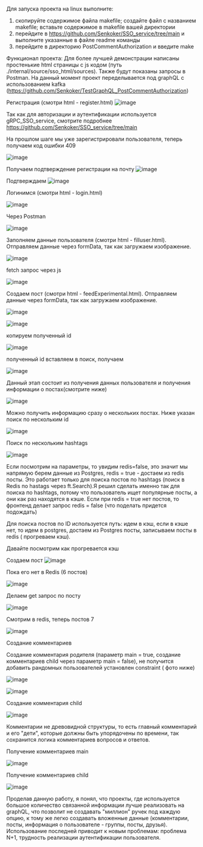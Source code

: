 Для запуска проекта на linux выполните:
1) скопируйте содержимое файла makefile; создайте файл с названием makefile; вставьте содержимое в makefile вашей директории
2) перейдите в https://github.com/Senkoker/SSO_service/tree/main и выполните указанные в файле readme команды
3) перейдите в директорию PostCommentAuthorization и введите make 

Функционал проекта:
Для более лучшей демонстрации написаны простенькие html страницы с js кодом (путь ./internal/source/sso_html/sources). Также будут показаны запросы в Postman. На данный момент проект переделывается под graphQL c использованием kafka (https://github.com/Senkoker/TestGraphQL_PostCommentAuthorization) 

Регистрация (смотри html - register.html)
![image](https://github.com/user-attachments/assets/c3aaccd1-81cb-4490-8f00-82d3ef987dcb)

Так как для авторизации и аутентификации используется gRPC_SSO_service, смотрите подробнее https://github.com/Senkoker/SSO_service/tree/main

На прошлом шаге мы уже зарегистрировали пользователя, теперь получаем код ошибки 409

![image](https://github.com/user-attachments/assets/cfed3eb1-f921-4a1e-8c45-96019563a520)

Получаем подтверждение регистрации на почту
![image](https://github.com/user-attachments/assets/ed37d1c7-3b26-408f-a618-e33651d244cf)

Подтверждаем 
![image](https://github.com/user-attachments/assets/3501a8eb-c6e6-4774-af6a-407c3c50bce7)

Логинимся (смотри html - login.html)

![image](https://github.com/user-attachments/assets/80221686-b0fa-4d37-9a36-324255bf2e65)

Через Postman

![image](https://github.com/user-attachments/assets/1543cccb-2908-4342-bd63-9bce3300b8c0)


Заполняем данные пользователя (смотри html - filluser.html). Отправляем данные через formData, так как загружаем изображение.

![image](https://github.com/user-attachments/assets/aaab96a6-d417-46e1-bf7c-2fc9e32ab88f)

fetch запрос через js 

![image](https://github.com/user-attachments/assets/d77a9dbf-f31f-4d14-8708-06d533a89099)

Создаем пост (смотри html - feedExperimental.html). Отправляем данные через formData, так как загружаем изображение.

![image](https://github.com/user-attachments/assets/5202ad0a-95bb-47a7-a1ad-fc23e9328fcc)

![image](https://github.com/user-attachments/assets/b5116ba8-8888-4f86-af19-1bd084f92c0c)

копируем полученный id 

![image](https://github.com/user-attachments/assets/4868a5fb-eea2-4777-853c-5d5ede3fb222)

полученный id вставляем в поиск, получаем 

![image](https://github.com/user-attachments/assets/1f6072f8-0b5e-47bc-a962-376213394eb8)

Данный этап состоит из получения данных пользователя и получения информации о постах(смотрите ниже)

![image](https://github.com/user-attachments/assets/7942d647-042f-4555-9550-bd64b16c58d5)

Можно получить информацию сразу о нескольких постах. Ниже указан поиск по нескольким id 

![image](https://github.com/user-attachments/assets/10653b8b-5f3e-4608-937c-50ecd5e4cdee)

Поиск по нескольким hashtags

![image](https://github.com/user-attachments/assets/81d49bd3-c314-42d8-b8e3-71312be9f04e)

Если посмотрим на параметры, то увидим redis=false, это значит мы напрямую берем данные из Postgres, redis = true - достаем из redis посты. Это работает только для поиска постов по hashtags (поиск в Redis по hastags через ft.Search).Я решил сделать именно так для поиска по hashtags, потому что пользователь ищет популярные посты, а они как раз находятся в кэше. Если при redis = true нет постов, то фронтенд делает запрос redis = false (что поделать придется подождать)

Для поиска постов по ID используется путь: идем в кэш, если в кэше нет, то идем в postgres, достаем из Postgres посты, записываем посты в redis ( прогреваем кэш).   

Давайте посмотрим как прогревается кэш 

Создаем пост 
![image](https://github.com/user-attachments/assets/d5efd305-8061-4238-ba21-b58e1c9288b4)

Пока его нет в Redis (6 постов)

![image](https://github.com/user-attachments/assets/71fac38d-25ee-4c8a-9fc5-c04bc2a6a463)

Делаем get запрос по посту 

![image](https://github.com/user-attachments/assets/90ad86a3-14ce-477b-9338-270048fa1a23)

Смотрим в redis, теперь постов 7

![image](https://github.com/user-attachments/assets/ee715ca3-a01a-4b07-b98b-e45bc3c5b9c5)

Создание комментариев 

Создание комментария родителя (параметр main = true, создание комментариев child через параметр main = false), не получится добавить рандомных пользователей установлен constraint ( фото ниже) 

![image](https://github.com/user-attachments/assets/88b35faf-5185-4b28-b31b-c54bfdb8ff21)

![image](https://github.com/user-attachments/assets/31650bc3-2d54-4a38-97f5-d5694281c3c3)

Создание комментария child

![image](https://github.com/user-attachments/assets/3696390b-7d86-42b2-b53f-0a306eb93e02)

Комментарии не древовидной структуры, то есть главный комментарий и его "дети", которые должны быть упорядочены по времени, так сохранится логика комментариев вопросов и ответов. 

Получение комментариев main

![image](https://github.com/user-attachments/assets/e43d5c6e-b908-4feb-9336-db2e5403068b)

Получение комментариев child

![image](https://github.com/user-attachments/assets/d0c27efb-e7ee-4498-8144-362d9bcddd72)

Проделав данную работу, я понял, что проекты, где используется большое количество связанной информации лучше реализовать на graphQL, что позволит не создавать "миллион" ручек под каждую опцию, к тому же легко создавать вложенные данные (комментарии, посты, информация о пользователе - группы, посты, друзья). Использование последней приводит к новым проблемам: проблема N+1, трудность реализации аутентификации пользователя.
